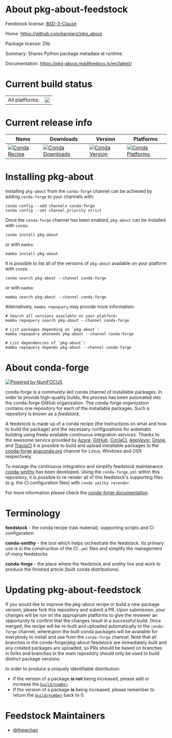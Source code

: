 About pkg-about-feedstock
=========================

Feedstock license: [BSD-3-Clause](https://github.com/conda-forge/pkg-about-feedstock/blob/main/LICENSE.txt)

Home: https://github.com/karpierz/pkg_about

Package license: Zlib

Summary: Shares Python package metadata at runtime.

Documentation: https://pkg-about.readthedocs.io/en/latest/

Current build status
====================


<table><tr><td>All platforms:</td>
    <td>
      <a href="https://dev.azure.com/conda-forge/feedstock-builds/_build/latest?definitionId=22753&branchName=main">
        <img src="https://dev.azure.com/conda-forge/feedstock-builds/_apis/build/status/pkg-about-feedstock?branchName=main">
      </a>
    </td>
  </tr>
</table>

Current release info
====================

| Name | Downloads | Version | Platforms |
| --- | --- | --- | --- |
| [![Conda Recipe](https://img.shields.io/badge/recipe-pkg--about-green.svg)](https://anaconda.org/conda-forge/pkg-about) | [![Conda Downloads](https://img.shields.io/conda/dn/conda-forge/pkg-about.svg)](https://anaconda.org/conda-forge/pkg-about) | [![Conda Version](https://img.shields.io/conda/vn/conda-forge/pkg-about.svg)](https://anaconda.org/conda-forge/pkg-about) | [![Conda Platforms](https://img.shields.io/conda/pn/conda-forge/pkg-about.svg)](https://anaconda.org/conda-forge/pkg-about) |

Installing pkg-about
====================

Installing `pkg-about` from the `conda-forge` channel can be achieved by adding `conda-forge` to your channels with:

```
conda config --add channels conda-forge
conda config --set channel_priority strict
```

Once the `conda-forge` channel has been enabled, `pkg-about` can be installed with `conda`:

```
conda install pkg-about
```

or with `mamba`:

```
mamba install pkg-about
```

It is possible to list all of the versions of `pkg-about` available on your platform with `conda`:

```
conda search pkg-about --channel conda-forge
```

or with `mamba`:

```
mamba search pkg-about --channel conda-forge
```

Alternatively, `mamba repoquery` may provide more information:

```
# Search all versions available on your platform:
mamba repoquery search pkg-about --channel conda-forge

# List packages depending on `pkg-about`:
mamba repoquery whoneeds pkg-about --channel conda-forge

# List dependencies of `pkg-about`:
mamba repoquery depends pkg-about --channel conda-forge
```


About conda-forge
=================

[![Powered by
NumFOCUS](https://img.shields.io/badge/powered%20by-NumFOCUS-orange.svg?style=flat&colorA=E1523D&colorB=007D8A)](https://numfocus.org)

conda-forge is a community-led conda channel of installable packages.
In order to provide high-quality builds, the process has been automated into the
conda-forge GitHub organization. The conda-forge organization contains one repository
for each of the installable packages. Such a repository is known as a *feedstock*.

A feedstock is made up of a conda recipe (the instructions on what and how to build
the package) and the necessary configurations for automatic building using freely
available continuous integration services. Thanks to the awesome service provided by
[Azure](https://azure.microsoft.com/en-us/services/devops/), [GitHub](https://github.com/),
[CircleCI](https://circleci.com/), [AppVeyor](https://www.appveyor.com/),
[Drone](https://cloud.drone.io/welcome), and [TravisCI](https://travis-ci.com/)
it is possible to build and upload installable packages to the
[conda-forge](https://anaconda.org/conda-forge) [anaconda.org](https://anaconda.org/)
channel for Linux, Windows and OSX respectively.

To manage the continuous integration and simplify feedstock maintenance
[conda-smithy](https://github.com/conda-forge/conda-smithy) has been developed.
Using the ``conda-forge.yml`` within this repository, it is possible to re-render all of
this feedstock's supporting files (e.g. the CI configuration files) with ``conda smithy rerender``.

For more information please check the [conda-forge documentation](https://conda-forge.org/docs/).

Terminology
===========

**feedstock** - the conda recipe (raw material), supporting scripts and CI configuration.

**conda-smithy** - the tool which helps orchestrate the feedstock.
                   Its primary use is in the construction of the CI ``.yml`` files
                   and simplify the management of *many* feedstocks.

**conda-forge** - the place where the feedstock and smithy live and work to
                  produce the finished article (built conda distributions)


Updating pkg-about-feedstock
============================

If you would like to improve the pkg-about recipe or build a new
package version, please fork this repository and submit a PR. Upon submission,
your changes will be run on the appropriate platforms to give the reviewer an
opportunity to confirm that the changes result in a successful build. Once
merged, the recipe will be re-built and uploaded automatically to the
`conda-forge` channel, whereupon the built conda packages will be available for
everybody to install and use from the `conda-forge` channel.
Note that all branches in the conda-forge/pkg-about-feedstock are
immediately built and any created packages are uploaded, so PRs should be based
on branches in forks and branches in the main repository should only be used to
build distinct package versions.

In order to produce a uniquely identifiable distribution:
 * If the version of a package **is not** being increased, please add or increase
   the [``build/number``](https://docs.conda.io/projects/conda-build/en/latest/resources/define-metadata.html#build-number-and-string).
 * If the version of a package **is** being increased, please remember to return
   the [``build/number``](https://docs.conda.io/projects/conda-build/en/latest/resources/define-metadata.html#build-number-and-string)
   back to 0.

Feedstock Maintainers
=====================

* [@thewchan](https://github.com/thewchan/)

